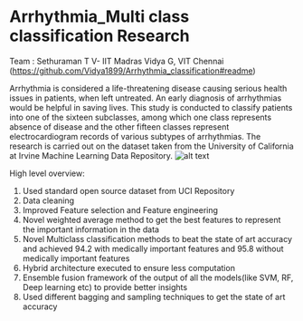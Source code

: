 # Arrhythmia_Multi class classification Research

Team : 
Sethuraman T V- IIT Madras
Vidya G, VIT Chennai (https://github.com/Vidya1899/Arrhythmia_classification#readme)


Arrhythmia is considered a life-threatening disease causing serious health issues in patients, when left untreated. An early diagnosis of arrhythmias would be helpful in saving lives. This study is conducted to classify patients into one of the sixteen subclasses, among which one class represents absence of disease and the other fifteen classes represent electrocardiogram records of various subtypes of arrhythmias. The research is carried out on the dataset taken from the University of California at Irvine Machine Learning Data Repository. 
![alt text](https://github.com/Vidya1899/Arrhythmia_classification/blob/master/Highlevel%20Architectural%20dig.jpg?raw=true) 

High level overview:
1. Used standard open source dataset from UCI Repository 
2. Data cleaning 
3. Improved Feature selection and Feature engineering 
4. Novel weighted average method to get the best features to represent the important information in the data
5. Novel Multiclass classification methods to beat the state of art accuracy and achieved 94.2 with medically important features and 95.8 without medically important features
6. Hybrid architecture executed to ensure less computation 
7. Ensemble fusion framework of the output of all the models(like SVM, RF, Deep learning etc) to provide better insights
8. Used different bagging and sampling techniques to get the state of art accuracy 
